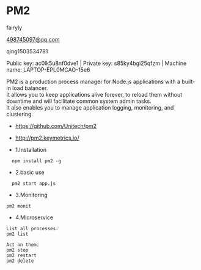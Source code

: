 # PM2


fairyly

498745097@qq.com

qing1503534781

Public key: ac0lk5u8nf0dve1 | Private key: s85ky4bgi25qfzm | Machine name: LAPTOP-EPL0MCAO-15e6

PM2 is a production process manager for Node.js applications with a built-in load balancer.   
It allows you to keep applications alive forever, to reload them without downtime and will facilitate common system admin tasks.   
It also enables you to manage application logging, monitoring, and clustering.  

* https://github.com/Unitech/pm2
* http://pm2.keymetrics.io/

* 1.Installation

```
  npm install pm2 -g
```

* 2.basic use
```
  pm2 start app.js
```

* 3.Monitoring
```
pm2 monit
```

* 4.Microservice
```
List all processes:
pm2 list

Act on them:
pm2 stop    
pm2 restart 
pm2 delete  
```
